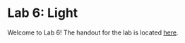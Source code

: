 # Lab 6: Light

Welcome to Lab 6! The handout for the lab is located [here](https://browncsci1230.github.io/labs/lab6).
